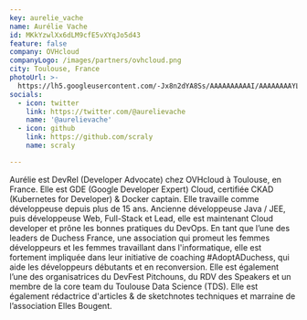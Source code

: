 ```yaml
---
key: aurelie_vache
name: Aurélie Vache
id: MKkYzwlXx6dLM9cfE5vXYqJo5d43
feature: false
company: OVHcloud
companyLogo: /images/partners/ovhcloud.png
city: Toulouse, France
photoUrl: >-
  https://lh5.googleusercontent.com/-Jx8n2dYA8Ss/AAAAAAAAAAI/AAAAAAAAYLA/oDqXfvM9CfY/photo.jpg
socials:
  - icon: twitter
    link: https://twitter.com/@aurelievache
    name: '@aurelievache'
  - icon: github
    link: https://github.com/scraly
    name: scraly

---
```


Aurélie est DevRel (Developer Advocate) chez OVHcloud à Toulouse, en France. Elle est GDE (Google Developer Expert) Cloud, certifiée CKAD (Kubernetes for Developer) & Docker captain. Elle travaille comme développeuse depuis plus de 15 ans. Ancienne développeuse Java / JEE, puis développeuse Web, Full-Stack et Lead, elle est maintenant Cloud developer et prône les bonnes pratiques du DevOps. En tant que l’une des leaders de Duchess France, une association qui promeut les femmes développeurs et les femmes travaillant dans l'informatique, elle est fortement impliquée dans leur initiative de coaching #AdoptADuchess, qui aide les développeurs débutants et en reconversion. Elle est également l’une des organisatrices du DevFest Pitchouns, du RDV des Speakers et un membre de la core team du Toulouse Data Science (TDS).
Elle est également rédactrice d'articles & de sketchnotes techniques et marraine de l’association Elles Bougent.